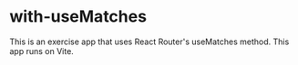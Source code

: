# with-useMatches
This is an exercise app that uses React Router's useMatches method.
This app runs on Vite.
